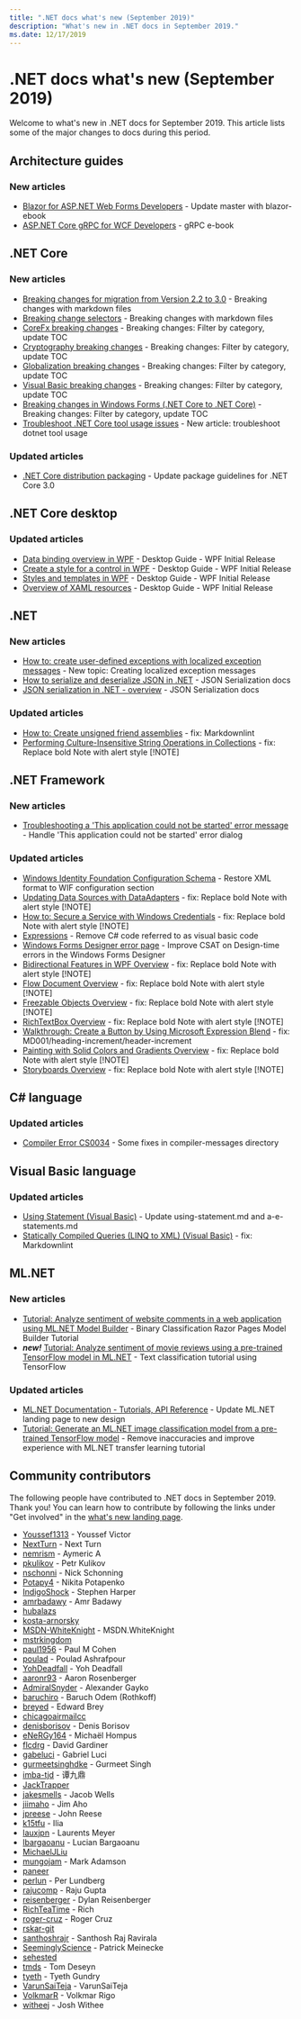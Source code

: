 ```yaml
---
title: ".NET docs what's new (September 2019)"
description: "What's new in .NET docs in September 2019."
ms.date: 12/17/2019
---
```


# .NET docs what's new (September 2019)

Welcome to what's new in .NET docs for September 2019. This article lists some of the major changes to docs during this period.

## Architecture guides

### New articles

- [Blazor for ASP.NET Web Forms Developers](../architecture/blazor-for-web-forms-developers/index.md) - Update master with blazor-ebook
- [ASP.NET Core gRPC for WCF Developers](../architecture/grpc-for-wcf-developers/index.md) - gRPC e-book

## .NET Core

### New articles

- [Breaking changes for migration from Version 2.2 to 3.0](../core/compatibility/2.2-3.0.md) - Breaking changes with markdown files
- [Breaking change selectors](../core/compatibility/breaking-changes.md) - Breaking changes with markdown files
- [CoreFx breaking changes](../core/compatibility/corefx.md) - Breaking changes: Filter by category, update TOC
- [Cryptography breaking changes](../core/compatibility/cryptography.md) - Breaking changes: Filter by category, update TOC
- [Globalization breaking changes](../core/compatibility/globalization.md) - Breaking changes: Filter by category, update TOC
- [Visual Basic breaking changes](../core/compatibility/visualbasic.md) - Breaking changes: Filter by category, update TOC
- [Breaking changes in Windows Forms (.NET Core to .NET Core)](../core/compatibility/winforms.md) - Breaking changes: Filter by category, update TOC
- [Troubleshoot .NET Core tool usage issues](../core/tools/troubleshoot-usage-issues.md) - New article: troubleshoot dotnet tool usage

### Updated articles

- [.NET Core distribution packaging](../core/distribution-packaging.md) - Update package guidelines for .NET Core 3.0

## .NET Core desktop

### Updated articles

- [Data binding overview in WPF](../desktop-wpf/data/data-binding-overview.md) - Desktop Guide - WPF Initial Release
- [Create a style for a control in WPF](../desktop-wpf/fundamentals/styles-templates-create-apply-style.md) - Desktop Guide - WPF Initial Release
- [Styles and templates in WPF](../desktop-wpf/fundamentals/styles-templates-overview.md) - Desktop Guide - WPF Initial Release
- [Overview of XAML resources](../desktop-wpf/fundamentals/xaml-resources-define.md) - Desktop Guide - WPF Initial Release

## .NET

### New articles

- [How to: create user-defined exceptions with localized exception messages](../standard/exceptions/how-to-create-localized-exception-messages.md) - New topic: Creating localized exception messages
- [How to serialize and deserialize JSON in .NET](../standard/serialization/system-text-json-how-to.md) - JSON Serialization docs
- [JSON serialization in .NET - overview](../standard/serialization/system-text-json-overview.md) - JSON Serialization docs

### Updated articles

- [How to: Create unsigned friend assemblies](../standard/assembly/create-unsigned-friend.md) - fix: Markdownlint
- [Performing Culture-Insensitive String Operations in Collections](../standard/globalization-localization/performing-culture-insensitive-string-operations-in-collections.md) - fix: Replace bold Note with alert style [!NOTE]

## .NET Framework

### New articles

- [Troubleshooting a 'This application could not be started' error message](../framework/install/application-not-started.md) - Handle 'This application could not be started' error dialog

### Updated articles

- [Windows Identity Foundation Configuration Schema](../framework/configure-apps/file-schema/windows-identity-foundation/index.md) - Restore XML format to WIF configuration section
- [Updating Data Sources with DataAdapters](../framework/data/adonet/updating-data-sources-with-dataadapters.md) - fix: Replace bold Note with alert style [!NOTE]
- [How to: Secure a Service with Windows Credentials](../framework/wcf/how-to-secure-a-service-with-windows-credentials.md) - fix: Replace bold Note with alert style [!NOTE]
- [Expressions](../framework/windows-workflow-foundation/expressions.md) - Remove C# code referred to as visual basic code
- [Windows Forms Designer error page](../framework/winforms/controls/design-time-errors-in-the-windows-forms-designer.md) - Improve CSAT on Design-time errors in the Windows Forms Designer
- [Bidirectional Features in WPF Overview](../framework/wpf/advanced/bidirectional-features-in-wpf-overview.md) - fix: Replace bold Note with alert style [!NOTE]
- [Flow Document Overview](../framework/wpf/advanced/flow-document-overview.md) - fix: Replace bold Note with alert style [!NOTE]
- [Freezable Objects Overview](../framework/wpf/advanced/freezable-objects-overview.md) - fix: Replace bold Note with alert style [!NOTE]
- [RichTextBox Overview](../framework/wpf/controls/richtextbox-overview.md) - fix: Replace bold Note with alert style [!NOTE]
- [Walkthrough: Create a Button by Using Microsoft Expression Blend](../framework/wpf/controls/walkthrough-create-a-button-by-using-microsoft-expression-blend.md) - fix: MD001/heading-increment/header-increment
- [Painting with Solid Colors and Gradients Overview](../framework/wpf/graphics-multimedia/painting-with-solid-colors-and-gradients-overview.md) - fix: Replace bold Note with alert style [!NOTE]
- [Storyboards Overview](../framework/wpf/graphics-multimedia/storyboards-overview.md) - fix: Replace bold Note with alert style [!NOTE]

## C# language

### Updated articles

- [Compiler Error CS0034](../csharp/language-reference/compiler-messages/cs0034.md) - Some fixes in compiler-messages directory

## Visual Basic language

### Updated articles

- [Using Statement (Visual Basic)](../visual-basic/language-reference/statements/using-statement.md) - Update using-statement.md and a-e-statements.md
- [Statically Compiled Queries (LINQ to XML) (Visual Basic)](../visual-basic/programming-guide/concepts/linq/statically-compiled-queries-linq-to-xml.md) - fix: Markdownlint

## ML.NET

### New articles

- [Tutorial: Analyze sentiment of website comments in a web application using ML.NET Model Builder](../machine-learning/tutorials/sentiment-analysis-model-builder.md) - Binary Classification Razor Pages Model Builder Tutorial
- ***new!*** [Tutorial: Analyze sentiment of movie reviews using a pre-trained TensorFlow model in ML.NET](../machine-learning/tutorials/text-classification-tf.md) - Text classification tutorial using TensorFlow

### Updated articles

- [ML.NET Documentation - Tutorials, API Reference](../machine-learning/index.yml) - Update ML.NET landing page to new design
- [Tutorial: Generate an ML.NET image classification model from a pre-trained TensorFlow model](../machine-learning/tutorials/image-classification.md) - Remove inaccuracies and improve experience with ML.NET transfer learning tutorial

## Community contributors

The following people have contributed to .NET docs in September 2019. Thank you! You can learn how to contribute by following the links under "Get involved" in the [what's new landing page](index.yml).

- [Youssef1313](https://github.com/Youssef1313)  - Youssef Victor
- [NextTurn](https://github.com/NextTurn)  - Next Turn
- [nemrism](https://github.com/nemrism)  - Aymeric A
- [pkulikov](https://github.com/pkulikov)  - Petr Kulikov
- [nschonni](https://github.com/nschonni)  - Nick Schonning
- [Potapy4](https://github.com/Potapy4)  - Nikita Potapenko
- [IndigoShock](https://github.com/IndigoShock)  - Stephen Harper
- [amrbadawy](https://github.com/amrbadawy)  - Amr Badawy
- [hubalazs](https://github.com/hubalazs)
- [kosta-arnorsky](https://github.com/kosta-arnorsky)
- [MSDN-WhiteKnight](https://github.com/MSDN-WhiteKnight)  - MSDN.WhiteKnight
- [mstrkingdom](https://github.com/mstrkingdom)
- [paul1956](https://github.com/paul1956)  - Paul M Cohen
- [poulad](https://github.com/poulad)  - Poulad Ashrafpour
- [YohDeadfall](https://github.com/YohDeadfall)  - Yoh Deadfall
- [aaronr93](https://github.com/aaronr93)  - Aaron Rosenberger
- [AdmiralSnyder](https://github.com/AdmiralSnyder)  - Alexander Gayko
- [baruchiro](https://github.com/baruchiro)  - Baruch Odem (Rothkoff)
- [breyed](https://github.com/breyed)  - Edward Brey
- [chicagoairmailcc](https://github.com/chicagoairmailcc)
- [denisborisov](https://github.com/denisborisov)  - Denis Borisov
- [eNeRGy164](https://github.com/eNeRGy164)  - Michaël Hompus
- [flcdrg](https://github.com/flcdrg)  - David Gardiner
- [gabeluci](https://github.com/gabeluci)  - Gabriel Luci
- [gurmeetsinghdke](https://github.com/gurmeetsinghdke)  - Gurmeet Singh
- [imba-tjd](https://github.com/imba-tjd)  - 谭九鼎
- [JackTrapper](https://github.com/JackTrapper)
- [jakesmells](https://github.com/jakesmells)  - Jacob Wells
- [jiimaho](https://github.com/jiimaho)  - Jim Aho
- [jpreese](https://github.com/jpreese)  - John Reese
- [k15tfu](https://github.com/k15tfu)  - Ilia
- [lauxjpn](https://github.com/lauxjpn)  - Laurents Meyer
- [lbargaoanu](https://github.com/lbargaoanu)  - Lucian Bargaoanu
- [MichaelJLiu](https://github.com/MichaelJLiu)
- [mungojam](https://github.com/mungojam)  - Mark Adamson
- [paneer](https://github.com/paneer)
- [perlun](https://github.com/perlun)  - Per Lundberg
- [rajucomp](https://github.com/rajucomp)  - Raju Gupta
- [reisenberger](https://github.com/reisenberger)  - Dylan Reisenberger
- [RichTeaTime](https://github.com/RichTeaTime)  - Rich
- [roger-cruz](https://github.com/roger-cruz)  - Roger Cruz
- [rskar-git](https://github.com/rskar-git)
- [santhoshrajr](https://github.com/santhoshrajr)  - Santhosh Raj Ravirala
- [SeeminglyScience](https://github.com/SeeminglyScience)  - Patrick Meinecke
- [sehested](https://github.com/sehested)
- [tmds](https://github.com/tmds)  - Tom Deseyn
- [tyeth](https://github.com/tyeth)  - Tyeth Gundry
- [VarunSaiTeja](https://github.com/VarunSaiTeja)  - VarunSaiTeja
- [VolkmarR](https://github.com/VolkmarR)  - Volkmar Rigo
- [witheej](https://github.com/witheej)  - Josh Withee
